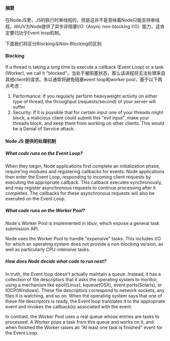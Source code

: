#### 摘要

在NodeJS里，JS的执行时单线程的，但是这并不是意味着Node只能支持单线程。libUV为Node提供了异步非阻塞I/O（Async non-blocking I/O）能力，这肯定要归功于Event loop机制。

下面我们将区分Blocking与Non-Blocking的区别

#### Blocking
If a thread is taking a long time to execute a callback (Event Loop) or a task (Worker), we call it "blocked"。当处于被阻塞状态，那么该进程将无法处理来自其他client的请求。多以通常将避免阻塞event loop和worker pool，基于以下两点考虑：

1. Performance: If you regularly perform heavyweight activity on either type of thread, the throughput (requests/second) of your server will suffer.
2. Security: If it is possible that for certain input one of your threads might block, a malicious client could submit this "evil input", make your threads block, and keep them from working on other clients. This would be a Denial of Service attack.

#### Node JS 提供的处理机制

##### What code runs on the Event Loop?

When they begin, Node applications first complete an initialization phase, require'ing modules and registering callbacks for events. Node applications then enter the Event Loop, responding to incoming client requests by executing the appropriate callback. This callback executes synchronously, and may register asynchronous requests to continue processing after it completes. The callbacks for these asynchronous requests will also be executed on the Event Loop.

##### What code runs on the Worker Pool?

Node's Worker Pool is implemented in libuv, which expose a general task submission API.

Node uses the Worker Pool to handle "expensive" tasks. This includes I/O for which an operating system does not provide a non-blocking version, as well as particularly CPU-intensive tasks.

##### How does Node decide what code to run next?

In truth, the Event loop doesn't actually maintain a queue. Instead, it has a collection of file descriptors that it asks the operating system to monitor, using a mechanism like epoll(Linux), kqueue(OSX), event ports(Solaris), or IOCP(Windows). These file descriptors correspond to network sockets, any files it is watching, and so on. When the operating system says that one of these file descriptors is ready, the Event loop translates it to the appropriate event and invokes the callback(s) associated with the event. 

In contrast, the Worker Pool uses a real queue whose entries are tasks to processed. A Worker pops a task from this queue and works on it, and when finished the Worker raises an "At least one task is finished" event for the Event Loop.

